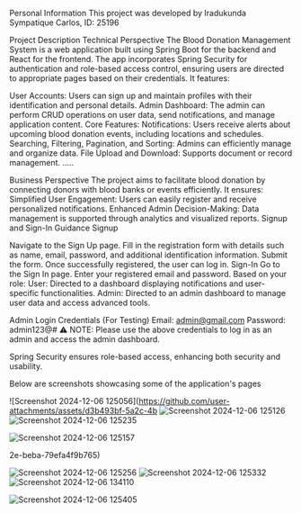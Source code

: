 Personal Information
This project was developed by Iradukunda Sympatique Carlos, ID: 25196

Project Description
Technical Perspective
The Blood Donation Management System is a web application built using Spring Boot for the backend and React for the frontend. The app incorporates Spring Security for authentication and role-based access control, ensuring users are directed to appropriate pages based on their credentials. It features:

User Accounts: Users can sign up and maintain profiles with their identification and personal details.
Admin Dashboard: The admin can perform CRUD operations on user data, send notifications, and manage application content.
Core Features:
Notifications: Users receive alerts about upcoming blood donation events, including locations and schedules.
Searching, Filtering, Pagination, and Sorting: Admins can efficiently manage and organize data.
File Upload and Download: Supports document or record management.
.....

Business Perspective
The project aims to facilitate blood donation by connecting donors with blood banks or events efficiently. It ensures:
Simplified User Engagement: Users can easily register and receive personalized notifications.
Enhanced Admin Decision-Making: Data management is supported through analytics and visualized reports.
Signup and Sign-In Guidance
Signup

Navigate to the Sign Up page.
Fill in the registration form with details such as name, email, password, and additional identification information.
Submit the form. Once successfully registered, the user can log in.
Sign-In
Go to the Sign In page.
Enter your registered email and password.
Based on your role:
User: Directed to a dashboard displaying notifications and user-specific functionalities.
Admin: Directed to an admin dashboard to manage user data and access advanced tools.




Admin Login Credentials (For Testing)
Email: admin@gmail.com
Password: admin123@#
⚠️ NOTE: Please use the above credentials to log in as an admin and access the admin dashboard.



Spring Security ensures role-based access, enhancing both security and usability.

 Below are screenshots showcasing some of the application's pages

 
![Screenshot 2024-12-06 125056](https://github.com/user-attachments/assets/d3b493bf-5a2c-4b
![Screenshot 2024-12-06 125126](https://github.com/user-attachments/assets/65943f9c-17cf-4a4f-b8f6-e78b76adc2ce)
![Screenshot 2024-12-06 125235](https://github.com/user-attachments/assets/4414dbf9-46d1-45a3-ae67-016e549eee7b)

![Screenshot 2024-12-06 125157](https://github.com/user-attachments/assets/268e8639-64fd-480f-a535-4038e3e8fb57)

2e-beba-79efa4f9b765)

![Screenshot 2024-12-06 125256](https://github.com/user-attachments/assets/b580bde1-00d5-45fc-9230-f9a6a8770c59)
![Screenshot 2024-12-06 125332](https://github.com/user-attachments/assets/6054ad00-8994-4750-9db0-8a65fe7c3628)
![Screenshot 2024-12-06 134110](https://github.com/user-attachments/assets/928029d5-cb30-45fd-853b-020a88c6a614)

![Screenshot 2024-12-06 125405](https://github.com/user-attachments/assets/083fbcb0-921d-43ee-b2f5-313fa55838c6)
